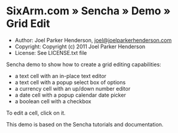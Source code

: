 # SixArm.com » Sencha » Demo » Grid Edit

  * Author: Joel Parker Henderson, joel@joelparkerhenderson.com
  * Copyright: Copyright (c) 2011 Joel Parker Henderson
  * License: See LICENSE.txt file

Sencha demo to show how to create a grid editing capabilities:

  * a text cell with an in-place text editor
  * a text cell with a popup select box of options
  * a currency cell with an up/down number editor 
  * a date cell with a popup calendar date picker
  * a boolean cell with a checkbox

To edit a cell, click on it.

This demo is based on the Sencha tutorials and documentation.
